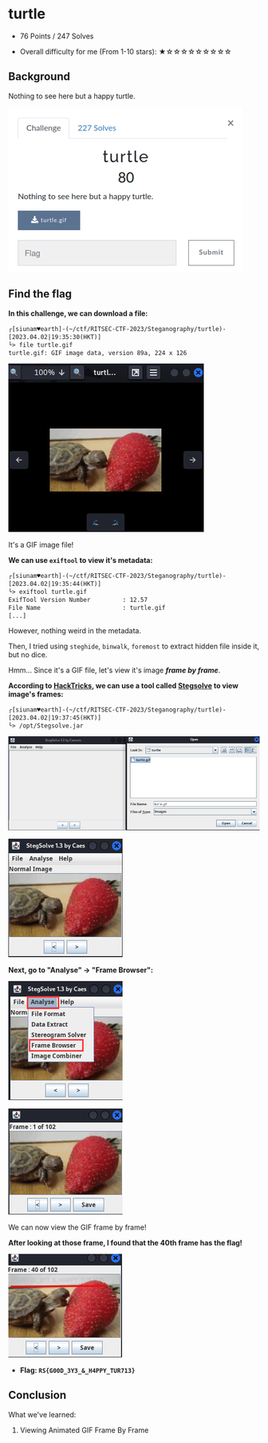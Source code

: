 # turtle

- 76 Points / 247 Solves

- Overall difficulty for me (From 1-10 stars): ★☆☆☆☆☆☆☆☆☆

## Background

Nothing to see here but a happy turtle.

![](https://raw.githubusercontent.com/siunam321/CTF-Writeups/main/RITSEC-CTF-2023/images/Pasted%20image%2020230402193517.png)

## Find the flag

**In this challenge, we can download a file:**
```shell
┌[siunam♥earth]-(~/ctf/RITSEC-CTF-2023/Steganography/turtle)-[2023.04.02|19:35:30(HKT)]
└> file turtle.gif       
turtle.gif: GIF image data, version 89a, 224 x 126
```

![](https://raw.githubusercontent.com/siunam321/CTF-Writeups/main/RITSEC-CTF-2023/images/Pasted%20image%2020230402193545.png)

It's a GIF image file!

**We can use `exiftool` to view it's metadata:**
```shell
┌[siunam♥earth]-(~/ctf/RITSEC-CTF-2023/Steganography/turtle)-[2023.04.02|19:35:44(HKT)]
└> exiftool turtle.gif
ExifTool Version Number         : 12.57
File Name                       : turtle.gif
[...]
```

However, nothing weird in the metadata.

Then, I tried using `steghide`, `binwalk`, `foremost` to extract hidden file inside it, but no dice.

Hmm... Since it's a GIF file, let's view it's image ***frame by frame***.

**According to [HackTricks](https://book.hacktricks.xyz/crypto-and-stego/stego-tricks#stegsolve), we can use a tool called [Stegsolve](https://github.com/eugenekolo/sec-tools/tree/master/stego/stegsolve/stegsolve) to view image's frames:**
```shell
┌[siunam♥earth]-(~/ctf/RITSEC-CTF-2023/Steganography/turtle)-[2023.04.02|19:37:45(HKT)]
└> /opt/Stegsolve.jar
```

![](https://raw.githubusercontent.com/siunam321/CTF-Writeups/main/RITSEC-CTF-2023/images/Pasted%20image%2020230402194013.png)

![](https://raw.githubusercontent.com/siunam321/CTF-Writeups/main/RITSEC-CTF-2023/images/Pasted%20image%2020230402194019.png)

**Next, go to "Analyse" -> "Frame Browser":**

![](https://raw.githubusercontent.com/siunam321/CTF-Writeups/main/RITSEC-CTF-2023/images/Pasted%20image%2020230402194057.png)

![](https://raw.githubusercontent.com/siunam321/CTF-Writeups/main/RITSEC-CTF-2023/images/Pasted%20image%2020230402194105.png)

We can now view the GIF frame by frame!

**After looking at those frame, I found that the 40th frame has the flag!**

![](https://raw.githubusercontent.com/siunam321/CTF-Writeups/main/RITSEC-CTF-2023/images/Pasted%20image%2020230402194148.png)

- **Flag: `RS{G00D_3Y3_&_H4PPY_TUR713}`**

## Conclusion

What we've learned:

1. Viewing Animated GIF Frame By Frame